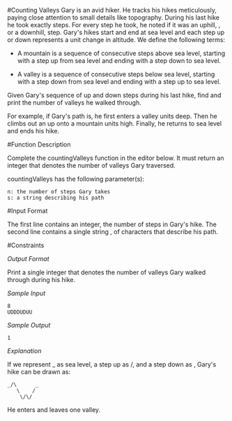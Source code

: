 #Counting Valleys
Gary is an avid hiker. He tracks his hikes meticulously, paying close attention to small details like topography. During his last hike he took exactly steps. For every step he took, he noted if it was an uphill, , or a downhill, step. Gary's hikes start and end at sea level and each step up or down represents a unit change in altitude. We define the following terms:

* A mountain is a sequence of consecutive steps above sea level, starting with a step up from sea level and ending with
 a step down to sea level. 

* A valley is a sequence of consecutive steps below sea level, starting with a step down from sea level and ending 
with a step up to sea level.

Given Gary's sequence of up and down steps during his last hike, find and print the number of valleys he walked through.

For example, if Gary's path is, he first enters a valley units deep. Then he climbs out an up onto a mountain units high. Finally, he returns to sea level and ends his hike.

#Function Description

Complete the countingValleys function in the editor below. It must return an integer that denotes the number of valleys Gary traversed.

countingValleys has the following parameter(s):

    n: the number of steps Gary takes
    s: a string describing his path

#Input Format

The first line contains an integer, the number of steps in Gary's hike.
The second line contains a single string , of characters that describe his path.

#Constraints

*Output Format*

Print a single integer that denotes the number of valleys Gary walked through during his hike.

*Sample Input*
```
8
UDDDUDUU
```
*Sample Output*
```
1
```
*Explanation*

If we represent _ as sea level, a step up as /, and a step down as \, Gary's hike can be drawn as:
```
_/\      _
   \    /
    \/\/
```
He enters and leaves one valley.